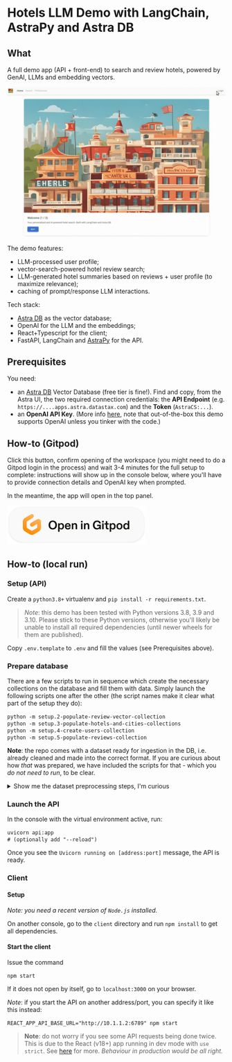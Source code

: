 # Hotels LLM Demo with LangChain, AstraPy and Astra DB

## What

A full demo app (API + front-end) to search and review hotels, powered by
GenAI, LLMs and embedding vectors.

![App screenshot](images/hotels_animated.gif)

The demo features:

- LLM-processed user profile;
- vector-search-powered hotel review search;
- LLM-generated hotel summaries based on reviews + user profile (to maximize relevance);
- caching of prompt/response LLM interactions.

Tech stack:

- [Astra DB](https://docs.datastax.com/en/astra/astra-db-vector/) as the vector database;
- OpenAI for the LLM and the embeddings;
- React+Typescript for the client;
- FastAPI, LangChain and [AstraPy](https://github.com/datastax/astrapy/#readme) for the API.

## Prerequisites

You need:

- an [Astra DB](https://docs.datastax.com/en/astra/astra-db-vector/) Vector Database (free tier is fine!). Find and copy, from the Astra UI, the two required connection credentials: the **API Endpoint** (e.g. `https://....apps.astra.datastax.com`) and the **Token** (`AstraCS:...`).
- an **OpenAI API Key**. (More info [here](https://cassio.org/start_here/#llm-access), note that out-of-the-box this demo supports OpenAI unless you tinker with the code.)

</details>


## How-to (Gitpod)

Click this button, confirm opening of the workspace
(you might need to do a Gitpod login in the process) and wait 3-4 minutes for the full setup to complete:
instructions will show up in the console below, where you'll have
to provide connection details and OpenAI key when prompted.

In the meantime, the app will open in the top panel.

<a href="https://gitpod.io/#https://github.com/hemidactylus/langchain-astrapy-hotels-app"><img src="images/open_in_gitpod.svg" /></a>


## How-to (local run)

### Setup (API)

Create a `python3.8+` virtualenv and `pip install -r requirements.txt`.

> _Note_: this demo has been tested with Python versions 3.8, 3.9 and 3.10. Please stick to these Python versions, otherwise you'll likely be unable to install all required dependencies (until newer wheels for them are published).

Copy `.env.template` to `.env` and fill the values (see Prerequisites above).

### Prepare database

There are a few scripts to run in sequence which create the necessary collections
on the database and fill them with data. Simply launch the following scripts
one after the other (the script names make it clear what part of the setup they do):

```
python -m setup.2-populate-review-vector-collection
python -m setup.3-populate-hotels-and-cities-collections
python -m setup.4-create-users-collection
python -m setup.5-populate-reviews-collection
```

**Note**: the repo comes with a dataset ready for ingestion in the DB, i.e.
already cleaned and made into the correct format. If you are curious about
how _that_ was prepared, we have included the scripts for that - which
you _do not need to run_, to be clear.

<details><summary>Show me the dataset preprocessing steps, I'm curious</summary>

#### Download the dataset

Download `Datafiniti_Hotel_Reviews_Jun19.csv` from [here](https://www.kaggle.com/datasets/datafiniti/hotel-reviews?select=Datafiniti_Hotel_Reviews_Jun19.csv)
(unzip if necessary) and put it into `setup/original`.

#### Clean the input CSV

Refine the original CSV into its "cleaned" version for later use:

```
python -m setup.0-clean-csv
```

#### Calculate embeddings (takes time and some OpenAI calls!)

This script calculates embedding vectors for all reviews
(it actually combines review title and body in a certain way, and the
resulting string is what is sent to the embedding OpenAI service):

```
python -m setup.1-augment-with-embeddings
```

_Note_: this step is time-consuming and makes use of several calls of your
OpenAI account. This is why, to save time and (your) money, the script stores
the resulting vectors in a `precalculated_embeddings.json` file (which uses
a custom compression scheme, see the code!),
so that the "populate review vector collection" step does not need to calculate them
anymore. We included the precalculated embeddings in the repo: this is why
you can start the setup from step 2.

</details>


### Launch the API

In the console with the virtual environment active, run:

```
uvicorn api:app
# (optionally add "--reload")
```

Once you see the `Uvicorn running on [address:port]` message, the API is ready.

### Client

#### Setup

_Note: you need a recent version of `Node.js` installed._

On another console, go to the `client` directory
and run `npm install` to get all dependencies.

#### Start the client

Issue the command

```
npm start
```

If it does not open by itself, go to `localhost:3000` on your browser.

_Note_: if you start the API on another address/port, you can specify it like this instead:

```
REACT_APP_API_BASE_URL="http://10.1.1.2:6789" npm start
```

> **Note**: do not worry if you see some API requests being done twice. This is due to the React (v18+) app running in dev mode with `use strict`. See [here](https://stackoverflow.com/questions/72238175/why-useeffect-running-twice-and-how-to-handle-it-well-in-react) for more. _Behaviour in production would be all right._

